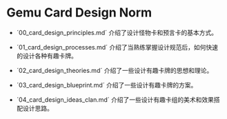 # Gemu Card Design Norm

- ´00_card_design_principles.md´ 介绍了设计怪物卡和预言卡的基本方式。

- ´01_card_design_processes.md´ 介绍了当熟练掌握设计规范后，如何快速的设计各种有趣卡牌。
  
- ´02_card_design_theories.md´ 介绍了一些设计有趣卡牌的思想和理论。

- ´03_card_design_blueprint.md´ 介绍了一些设计有趣卡牌的方案。

- ´04_card_design_ideas_clan.md´ 介绍了一些设计有趣卡组的美术和效果搭配设计思路。

